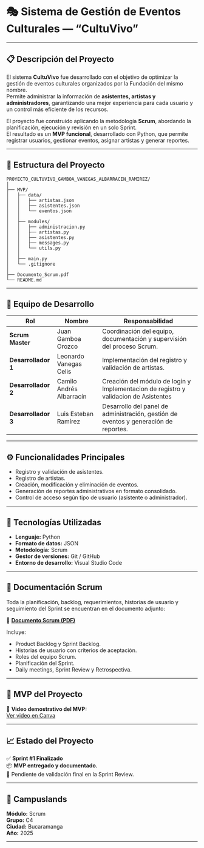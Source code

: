 # 🎭 Sistema de Gestión de Eventos Culturales — “CultuVivo”

---

## 📋 Descripción del Proyecto

El sistema **CultuVivo** fue desarrollado con el objetivo de optimizar la gestión de eventos culturales organizados por la Fundación del mismo nombre.  
Permite administrar la información de **asistentes, artistas y administradores**, garantizando una mejor experiencia para cada usuario y un control más eficiente de los recursos.

El proyecto fue construido aplicando la metodología **Scrum**, abordando la planificación, ejecución y revisión en un solo Sprint.  
El resultado es un **MVP funcional**, desarrollado con Python, que permite registrar usuarios, gestionar eventos, asignar artistas y generar reportes.

---

## 🧩 Estructura del Proyecto

```plaintext
PROYECTO_CULTUVIVO_GAMBOA_VANEGAS_ALBARRACIN_RAMIREZ/
│
├── MVP/
│   ├── data/
│   │   ├── artistas.json
│   │   ├── asistentes.json
│   │   └── eventos.json
│   │
│   ├── modules/
│   │   ├── administracion.py
│   │   ├── artistas.py
│   │   ├── asistentes.py
│   │   ├── messages.py
│   │   └── utils.py
│   │
│   ├── main.py
│   └── .gitignore
│
├── Documento_Scrum.pdf
└── README.md
```

---

## 👥 Equipo de Desarrollo

| Rol | Nombre | Responsabilidad |
|-----|---------|------------------|
| **Scrum Master** | Juan Gamboa Orozco | Coordinación del equipo, documentación y supervisión del proceso Scrum. |
| **Desarrollador 1** | Leonardo Vanegas Celis | Implementación del registro y validación de artistas. |
| **Desarrollador 2** | Camilo Andrés Albarracín | Creación del módulo de login y Implementacion de registro y validacion de Asistentes |
| **Desarrollador 3** | Luis Esteban Ramírez | Desarrollo del panel de administración, gestión de eventos y generación de reportes. |

---

## ⚙️ Funcionalidades Principales

- Registro y validación de asistentes.  
- Registro de artistas.  
- Creación, modificación y eliminación de eventos.   
- Generación de reportes administrativos en formato consolidado.  
- Control de acceso según tipo de usuario (asistente o administrador).  

---

## 🧠 Tecnologías Utilizadas

- **Lenguaje:** Python  
- **Formato de datos:** JSON  
- **Metodología:** Scrum  
- **Gestor de versiones:** Git / GitHub  
- **Entorno de desarrollo:** Visual Studio Code  

---

## 🧾 Documentación Scrum

Toda la planificación, backlog, requerimientos, historias de usuario y seguimiento del Sprint se encuentran en el documento adjunto:

📄 **[Documento Scrum (PDF)](./Documento_Scrum.pdf)**

Incluye:
- Product Backlog y Sprint Backlog.  
- Historias de usuario con criterios de aceptación.  
- Roles del equipo Scrum.  
- Planificación del Sprint.  
- Daily meetings, Sprint Review y Retrospectiva.  

---

## 🚀 MVP del Proyecto

🎥 **Video demostrativo del MVP:**  
[Ver video en Canva](https://www.canva.com/design/DAG29NYsSps/TlkhmGslwRTvyHq2Obxc3A/watch?utm_content=DAG29NYsSps&utm_campaign=designshare&utm_medium=link2&utm_source=uniquelinks&utlId=hfb08376890)


---

## 📈 Estado del Proyecto

✅ **Sprint #1 Finalizado**  
📦 **MVP entregado y documentado.**  
🧩 Pendiente de validación final en la Sprint Review.

---

## 🏫 Campuslands  
**Módulo:** Scrum  
**Grupo:** C4  
**Ciudad:** Bucaramanga  
**Año:** 2025  

---

